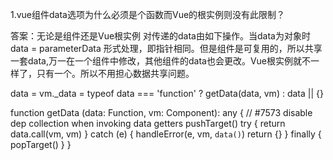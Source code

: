 1.vue组件data选项为什么必须是个函数而Vue的根实例则没有此限制？

答案：无论是组件还是Vue根实例 对传递的data由如下操作。当data为对象时 data = parameterData 形式处理，即指针相同。但是组件是可复用的，所以共享一套data,万一在一个组件中修改，其他组件的data也会更改。Vue根实例就不一样了，只有一个。所以不用担心数据共享问题。

data = vm._data = typeof data === 'function'
    ? getData(data, vm)
    : data || {}
    
function getData (data: Function, vm: Component): any {
  // #7573 disable dep collection when invoking data getters
  pushTarget()
  try {
    return data.call(vm, vm)
  } catch (e) {
    handleError(e, vm, `data()`)
    return {}
  } finally {
    popTarget()
  }
}
